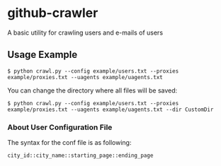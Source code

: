 # github-crawler
A basic utility for crawling users and e-mails of users

## Usage Example
```
$ python crawl.py --config example/users.txt --proxies example/proxies.txt --uagents example/uagents.txt
```

You can change the directory where all files will be saved:
```
$ python crawl.py --config example/users.txt --proxies example/proxies.txt --uagents example/uagents.txt --dir CustomDir
```

### About User Configuration File
The syntax for the conf file is as following:
```
city_id::city_name::starting_page::ending_page
```
